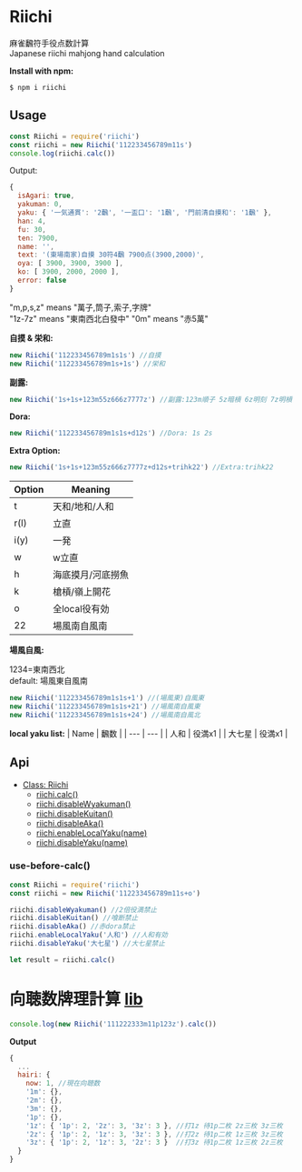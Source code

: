 # **Riichi**

麻雀飜符手役点数計算  
Japanese riichi mahjong hand calculation

**Install with npm:**

```
$ npm i riichi
```

## Usage

```js
const Riichi = require('riichi')
const riichi = new Riichi('112233456789m11s')
console.log(riichi.calc())
```

Output:

```js
{
  isAgari: true,
  yakuman: 0,
  yaku: { '一気通貫': '2飜', '一盃口': '1飜', '門前清自摸和': '1飜' },
  han: 4,
  fu: 30,
  ten: 7900,
  name: '',
  text: '(東場南家)自摸 30符4飜 7900点(3900,2000)',
  oya: [ 3900, 3900, 3900 ],
  ko: [ 3900, 2000, 2000 ],
  error: false
}
```

"m,p,s,z" means "萬子,筒子,索子,字牌"  
"1z-7z" means "東南西北白發中"
"0m" means "赤5萬"

**自摸 & 栄和:**

```js
new Riichi('112233456789m1s1s') //自摸
new Riichi('112233456789m1s+1s') //栄和
```

**副露:**

```js
new Riichi('1s+1s+123m55z666z7777z') //副露:123m順子 5z暗槓 6z明刻 7z明槓
```

**Dora:**

```js
new Riichi('112233456789m1s1s+d12s') //Dora: 1s 2s
```

**Extra Option:**

```js
new Riichi('1s+1s+123m55z666z7777z+d12s+trihk22') //Extra:trihk22
```

| Option | Meaning |
| --- | --- |
| t | 天和/地和/人和 |
| r(l) | 立直 |
| i(y) | 一発 |
| w | w立直 |
| h | 海底摸月/河底撈魚 |
| k | 槍槓/嶺上開花 |
| o | 全local役有効 |
| 22 | 場風南自風南 |

**場風自風:**

1234=東南西北  
default: 場風東自風南

```js
new Riichi('112233456789m1s1s+1') //(場風東)自風東
new Riichi('112233456789m1s1s+21') //場風南自風東
new Riichi('112233456789m1s1s+24') //場風南自風北
```

**local yaku list:**
| Name | 飜数 |
| --- | --- |
| 人和 | 役満x1 |
| 大七星 | 役満x1 |

## Api

- [Class: Riichi](#Usage)
  - [riichi.calc()](#Usage)
  - [riichi.disableWyakuman()](#use-before-calc)
  - [riichi.disableKuitan()](#use-before-calc)
  - [riichi.disableAka()](#use-before-calc)
  - [riichi.enableLocalYaku(name)](#use-before-calc)
  - [riichi.disableYaku(name)](#use-before-calc)

### use-before-calc()

```js
const Riichi = require('riichi')
const riichi = new Riichi('112233456789m11s+o')

riichi.disableWyakuman() //2倍役満禁止
riichi.disableKuitan() //喰断禁止
riichi.disableAka() //赤dora禁止
riichi.enableLocalYaku('人和') //人和有効
riichi.disableYaku('大七星') //大七星禁止

let result = riichi.calc()
```

# 向聴数牌理計算 [lib](https://github.com/takayama-lily/syanten)

```js
console.log(new Riichi('111222333m11p123z').calc())
```

**Output**

```js
{
  ...
  hairi: {
    now: 1, //現在向聴数
    '1m': {},
    '2m': {},
    '3m': {},
    '1p': {},
    '1z': { '1p': 2, '2z': 3, '3z': 3 }, //打1z 待1p二枚 2z三枚 3z三枚
    '2z': { '1p': 2, '1z': 3, '3z': 3 }, //打2z 待1p二枚 1z三枚 3z三枚
    '3z': { '1p': 2, '1z': 3, '2z': 3 }  //打3z 待1p二枚 1z三枚 2z三枚
  }
}
```
